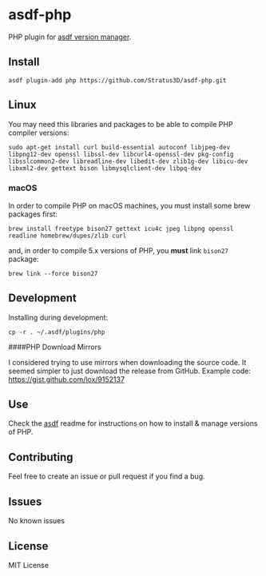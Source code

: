 # asdf-php
 PHP plugin for [asdf version manager](https://github.com/HashNuke/asdf).

## Install

```
asdf plugin-add php https://github.com/Stratus3D/asdf-php.git
```

## Linux

You may need this libraries and packages to be able to compile PHP compiler versions:

```
sudo apt-get install curl build-essential autoconf libjpeg-dev libpng12-dev openssl libssl-dev libcurl4-openssl-dev pkg-config libsslcommon2-dev libreadline-dev libedit-dev zlib1g-dev libicu-dev libxml2-dev gettext bison libmysqlclient-dev libpq-dev
```

### macOS

In order to compile PHP on macOS machines, you must install some brew packages first:

```
brew install freetype bison27 gettext icu4c jpeg libpng openssl readline homebrew/dupes/zlib curl
```

and, in order to compile 5.x versions of PHP, you **must** link `bison27` package:

```
brew link --force bison27
```

## Development

Installing during development:

```
cp -r . ~/.asdf/plugins/php
```

####PHP Download Mirrors

I considered trying to use mirrors when downloading the source code. It seemed simpler to just download the release from GitHub. Example code: https://gist.github.com/lox/9152137

## Use

Check the [asdf](https://github.com/HashNuke/asdf) readme for instructions on how to install & manage versions of PHP.

## Contributing

Feel free to create an issue or pull request if you find a bug.

## Issues

No known issues

## License
MIT License
